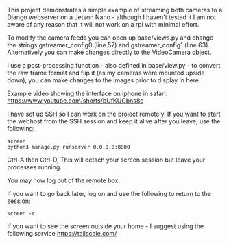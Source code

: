 This project demonstrates a simple example of streaming both cameras to a Django webserver on a Jetson Nano - although I haven't tested it I am not aware of any reason that it will not work on a rpi with minimal effort.

To modify the camera feeds you can open up base/views.py and change the strings gstreamer_config0 (line 57) and gstreamer_config1 (line 63).
Alternatively you can make changes directly to the VideoCamera object.

I use a post-processing function - also defined in base/view.py - to convert the raw frame format and flip it (as my cameras were mounted upside down), you can make changes to the images prior to display in here. 

Example video showing the interface on iphone in safari: https://www.youtube.com/shorts/bUfKUCbns8c

I have set up SSH so I can work on the project remotely. If you want to start the webhost from the SSH session and keep it alive after you leave, use the following:

```
screen
python3 manage.py runserver 0.0.0.0:8000
```

Ctrl-A then Ctrl-D, This will detach your screen session but leave your processes running. 

You may now log out of the remote box.

If you want to go back later, log on and use the following to return to the session:
```
screen -r
```
If you want to see the screen outside your home - I suggest using the following service
https://tailscale.com/
